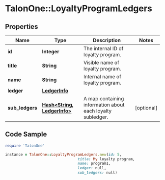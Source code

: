 # TalonOne::LoyaltyProgramLedgers

## Properties

Name | Type | Description | Notes
------------ | ------------- | ------------- | -------------
**id** | **Integer** | The internal ID of loyalty program. | 
**title** | **String** | Visible name of loyalty program. | 
**name** | **String** | Internal name of loyalty program. | 
**ledger** | [**LedgerInfo**](LedgerInfo.md) |  | 
**sub_ledgers** | [**Hash&lt;String, LedgerInfo&gt;**](LedgerInfo.md) | A map containing information about each loyalty subledger. | [optional] 

## Code Sample

```ruby
require 'TalonOne'

instance = TalonOne::LoyaltyProgramLedgers.new(id: 5,
                                 title: My loyalty program,
                                 name: program1,
                                 ledger: null,
                                 sub_ledgers: null)
```


